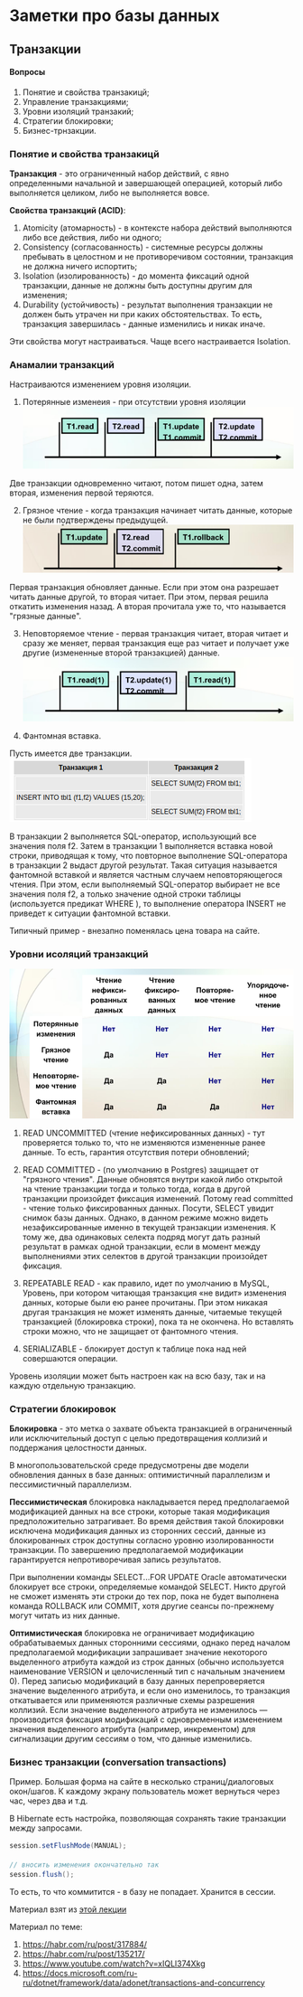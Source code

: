 # Заметки про базы данных

## Транзакции 

#### Вопросы
1. Понятие и свойства транзакицй;
2. Управление транзакциями;
3. Уровни изоляций транзакий;
4. Стратегии блокировки;
5. Бизнес-трнзакции.

### Понятие и свойства транзакицй

**Транзакция** - это ограниченный набор действий, с явно определенными начальной и завершающей операцией, который либо выполняется целиком, либо не выполняется вовсе.

**Свойства транзакций (ACID)**: 
1. Atomicity (атомарность) - в контексте набора действий выполняются либо все действия, либо ни одного;
2. Consistency (согласованность) - системные ресурсы должны пребывать в целостном и не противоречивом состоянии, транзакция не должна ничего испортить;
3. Isolation (изолированность) - до момента фиксаций одной транзакции, данные не должны быть доступны другим для изменения;
4. Durability (устойчивость) - результат выполнения транзакции не должен быть утрачен ни при каких обстоятельствах. То есть, транзакция завершилась - данные изменились и никак иначе.


Эти свойства могут настраиваться. 
Чаще всего настраивается Isolation. 

### Анамалии транзакций
 
 Настраиваются изменением уровня изоляции. 
1. Потерянные изменеия - при отсутствии уровня изоляции
![Потерянные изменеия](./images/потерянные_изменения.png)

Две транзакции одновременно читают, потом пишет одна, затем вторая, изменения первой теряются.

2. Грязное чтение - когда транзакция начинает читать данные, которые не были подтверждены предыдущей.
![Грязное чтение](./images/грязное_чтение.png)

Первая транзакция обновляет данные. Если при этом она разрешает читать данные другой, то вторая читает. При этом, первая
решила откатить изменения назад. А вторая прочитала уже то, что называется "грязные данные". 

3. Неповторяемое чтение - первая транзакция читает, вторая читает и сразу же меняет, первая транзакция еще раз читает и 
получает уже другие (измененные второй транзакцией) данные.
![Неповторяемое чтение](./images/неповторяемое_чтение.png)

4. Фантомная вставка. 
 
Пусть имеется две транзакции. 
![Фантомная вставка](./images/фантомная_вставка.png)

В транзакции 2 выполняется SQL-оператор, использующий все значения поля f2.
Затем в транзакции 1 выполняется вставка новой строки, приводящая к тому, что повторное выполнение 
SQL-оператора в транзакции 2 выдаст другой результат. 
Такая ситуация называется фантомной вставкой и является частным случаем неповторяющегося чтения. 
При этом, если выполняемый SQL-оператор выбирает не все значения поля f2, а только значение одной строки 
таблицы (используется предикат WHERE ), то выполнение оператора INSERT не приведет к ситуации фантомной вставки.
 
Типичный пример - внезапно поменялась цена товара на сайте. 

### Уровни исоляций транзакций

![Уровни исоляций транзакций](./images/уровни_изоляций_транзакций.png)

1. READ UNCOMMITTED (чтение нефиксированных данных) - тут проверяется только то, что не изменяются измененные
ранее данные. То есть, гарантия отсутствия потери обновлений;

2. READ COMMITTED - (по умолчанию в Postgres) защищает от "грязного чтения". 
Данные обновятся внутри какой либо открытой на чтение транзакции
тогда и только тогда, когда в другой транзакции произойдет фиксация изменений. 
Потому read committed - чтение только фиксированных данных.
Посути, SELECT увидит снимок базы данных. Однако, в данном режиме можно видеть незафиксированные именно в текущей транзакции
изменения. К тому же, два одинаковых селекта подряд могут дать разный результат в рамках одной транзакции, если в момент
между выполнениями этих селектов в другой транзакции произойдет фиксация. 

3. REPEATABLE READ - как правило, идет по умолчанию в MySQL, 
Уровень, при котором читающая транзакция «не видит» изменения данных, которые были ею ранее прочитаны.
При этом никакая другая транзакция не может изменять данные, читаемые текущей транзакцией (блокировка строки), 
пока та не окончена. Но вставлять строки можно, что не защищает от фантомного чтения.

4. SERIALIZABLE - блокирует доступ к таблице пока над ней совершаются операции.

Уровень изоляции может быть настроен как на всю базу, так и на каждую отдельную транзакцию.

### Стратегии блокировок

**Блокировка** - это метка о захвате объекта транзакцией в ограниченный или исключительный доступ с целью предотвращения
коллизий и поддержания целостности данных.

В многопользовательской среде предусмотрены две модели обновления данных в базе данных: 
оптимистичный параллелизм и пессимистичный параллелизм. 

**Пессимистическая** блокировка накладывается перед предполагаемой модификацией данных на все строки, 
которые такая модификация предположительно затрагивает. Во время действия такой блокировки исключена
модификация данных из сторонних сессий, данные из блокированных строк доступны согласно уровню изолированности транзакции. 
По завершению предполагаемой модификации гарантируется непротиворечивая запись результатов.

При выполнении команды SELECT...FOR UPDATE Oracle автоматически блокирует все строки, определяемые командой SELECT. 
Никто другой не сможет изменять эти строки до тех пор, пока не будет выполнена команда ROLLBACK или COMMIT, 
хотя другие сеансы по-прежнему могут читать из них данные.

**Оптимистическая** блокировка не ограничивает модификацию обрабатываемых данных сторонними сессиями, 
однако перед началом предполагаемой модификации запрашивает значение некоторого выделенного атрибута каждой из строк
данных (обычно используется наименование VERSION и целочисленный тип с начальным значением 0). Перед записью 
модификаций в базу данных перепроверяется значение выделенного атрибута, и если оно изменилось, то транзакция 
откатывается или применяются различные схемы разрешения коллизий. Если значение выделенного атрибута не изменилось 
— производится фиксация модификаций с одновременным изменением значения выделенного атрибута (например, инкрементом) 
для сигнализации другим сессиям о том, что данные изменились.

### Бизнес транзакции (conversation transactions)

Пример. Большая форма на сайте в несколько страниц/диалоговых окон/шагов. К каждому экрану пользователь может 
вернуться через час, через два и т.д.   

В Hibernate есть настройка, позволяющая сохранять такие транзакции между запросами. 

```java
session.setFlushMode(MANUAL);

// вносить изменения окончательно так
session.flush();
```

То есть, то что коммитится - в базу не попадает. Хранится в сессии. 

Материал взят из [этой лекции](https://www.youtube.com/watch?v=4PKZRQAtf38)

Материал по теме: 

1. https://habr.com/ru/post/317884/
2. https://habr.com/ru/post/135217/
3. https://www.youtube.com/watch?v=xIQLl374Xkg
4. https://docs.microsoft.com/ru-ru/dotnet/framework/data/adonet/transactions-and-concurrency
